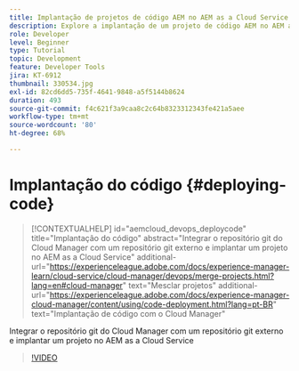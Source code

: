 ```yaml
---
title: Implantação de projetos de código AEM no AEM as a Cloud Service
description: Explore a implantação de um projeto de código AEM no AEM as a Cloud Service usando o Cloud Manager.
role: Developer
level: Beginner
type: Tutorial
topic: Development
feature: Developer Tools
jira: KT-6912
thumbnail: 330534.jpg
exl-id: 82cd6dd5-735f-4641-9848-a5f5144b8624
duration: 493
source-git-commit: f4c621f3a9caa8c2c64b8323312343fe421a5aee
workflow-type: tm+mt
source-wordcount: '80'
ht-degree: 68%

---
```


# Implantação do código {#deploying-code}

>[!CONTEXTUALHELP]
>id="aemcloud_devops_deploycode"
>title="Implantação do código"
>abstract="Integrar o repositório git do Cloud Manager com um repositório git externo e implantar um projeto no AEM as a Cloud Service"
>additional-url="https://experienceleague.adobe.com/docs/experience-manager-learn/cloud-service/cloud-manager/devops/merge-projects.html?lang=en#cloud-manager" text="Mesclar projetos"
>additional-url="https://experienceleague.adobe.com/docs/experience-manager-cloud-manager/content/using/code-deployment.html?lang=pt-BR" text="Implantação de código com o Cloud Manager"

Integrar o repositório git do Cloud Manager com um repositório git externo e implantar um projeto no AEM as a Cloud Service

>[!VIDEO](https://video.tv.adobe.com/v/330534?quality=12&learn=on)
